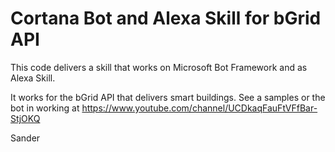 # Cortana Bot and Alexa Skill for bGrid API

This code delivers a skill that works on Microsoft Bot Framework and as Alexa Skill.

It works for the bGrid API that delivers smart buildings. See a samples or the bot in working at https://www.youtube.com/channel/UCDkaqFauFtVFfBar-StjOKQ 

Sander
